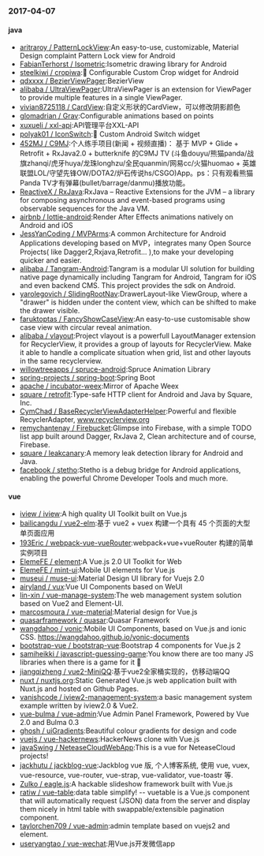 ### 2017-04-07

#### java
* [aritraroy / PatternLockView](https://github.com/aritraroy/PatternLockView):An easy-to-use, customizable, Material Design complaint Pattern Lock view for Android
* [FabianTerhorst / Isometric](https://github.com/FabianTerhorst/Isometric):Isometric drawing library for Android
* [steelkiwi / cropiwa](https://github.com/steelkiwi/cropiwa):📐 Configurable Custom Crop widget for Android
* [qdxxxx / BezierViewPager](https://github.com/qdxxxx/BezierViewPager):BezierView
* [alibaba / UltraViewPager](https://github.com/alibaba/UltraViewPager):UltraViewPager is an extension for ViewPager to provide multiple features in a single ViewPager.
* [vivian8725118 / CardView](https://github.com/vivian8725118/CardView):自定义形状的CardView，可以修改阴影颜色
* [glomadrian / Grav](https://github.com/glomadrian/Grav):Configurable animations based on points
* [xuxueli / xxl-api](https://github.com/xuxueli/xxl-api):API管理平台XXL-API
* [polyak01 / IconSwitch](https://github.com/polyak01/IconSwitch):🍭 Custom Android Switch widget
* [452MJ / C9MJ](https://github.com/452MJ/C9MJ):个人练手项目(新闻 + 视频直播)： 基于 MVP + Glide + Retrofit + RxJava2.0 + butterknife 的C9MJ TV (斗鱼douyu/熊猫panda/战旗zhanqi/虎牙huya/龙珠longhzu/全民quanmin/网易cc/火猫huomao + 英雄联盟LOL/守望先锋OW/DOTA2/炉石传说hs/CSGO)App。ps：只有观看熊猫Panda TV才有弹幕(bullet/barrage/danmu)播放功能。
* [ReactiveX / RxJava](https://github.com/ReactiveX/RxJava):RxJava – Reactive Extensions for the JVM – a library for composing asynchronous and event-based programs using observable sequences for the Java VM.
* [airbnb / lottie-android](https://github.com/airbnb/lottie-android):Render After Effects animations natively on Android and iOS
* [JessYanCoding / MVPArms](https://github.com/JessYanCoding/MVPArms):A common Architecture for Android Applications developing based on MVP，integrates many Open Source Projects( like Dagger2,Rxjava,Retrofit... ),to make your developing quicker and easier.
* [alibaba / Tangram-Android](https://github.com/alibaba/Tangram-Android):Tangram is a modular UI solution for building native page dynamically including Tangram for Android, Tangram for iOS and even backend CMS. This project provides the sdk on Android.
* [yarolegovich / SlidingRootNav](https://github.com/yarolegovich/SlidingRootNav):DrawerLayout-like ViewGroup, where a "drawer" is hidden under the content view, which can be shifted to make the drawer visible.
* [faruktoptas / FancyShowCaseView](https://github.com/faruktoptas/FancyShowCaseView):An easy-to-use customisable show case view with circular reveal animation.
* [alibaba / vlayout](https://github.com/alibaba/vlayout):Project vlayout is a powerfull LayoutManager extension for RecyclerView, it provides a group of layouts for RecyclerView. Make it able to handle a complicate situation when grid, list and other layouts in the same recyclerview.
* [willowtreeapps / spruce-android](https://github.com/willowtreeapps/spruce-android):Spruce Animation Library
* [spring-projects / spring-boot](https://github.com/spring-projects/spring-boot):Spring Boot
* [apache / incubator-weex](https://github.com/apache/incubator-weex):Mirror of Apache Weex
* [square / retrofit](https://github.com/square/retrofit):Type-safe HTTP client for Android and Java by Square, Inc.
* [CymChad / BaseRecyclerViewAdapterHelper](https://github.com/CymChad/BaseRecyclerViewAdapterHelper):Powerful and flexible RecyclerAdapter, www.recyclerview.org
* [remychantenay / Firebucket](https://github.com/remychantenay/Firebucket):Glimpse into Firebase, with a simple TODO list app built around Dagger, RxJava 2, Clean architecture and of course, Firebase.
* [square / leakcanary](https://github.com/square/leakcanary):A memory leak detection library for Android and Java.
* [facebook / stetho](https://github.com/facebook/stetho):Stetho is a debug bridge for Android applications, enabling the powerful Chrome Developer Tools and much more.

#### vue
* [iview / iview](https://github.com/iview/iview):A high quality UI Toolkit built on Vue.js
* [bailicangdu / vue2-elm](https://github.com/bailicangdu/vue2-elm):基于 vue2 + vuex 构建一个具有 45 个页面的大型单页面应用
* [193Eric / webpack-vue-vueRouter](https://github.com/193Eric/webpack-vue-vueRouter):webpack+vue+vueRouter 构建的简单实例项目
* [ElemeFE / element](https://github.com/ElemeFE/element):A Vue.js 2.0 UI Toolkit for Web
* [ElemeFE / mint-ui](https://github.com/ElemeFE/mint-ui):Mobile UI elements for Vue.js
* [museui / muse-ui](https://github.com/museui/muse-ui):Material Design UI library for Vuejs 2.0
* [airyland / vux](https://github.com/airyland/vux):Vue UI Components based on WeUI
* [lin-xin / vue-manage-system](https://github.com/lin-xin/vue-manage-system):The web management system solution based on Vue2 and Element-UI.
* [marcosmoura / vue-material](https://github.com/marcosmoura/vue-material):Material design for Vue.js
* [quasarframework / quasar](https://github.com/quasarframework/quasar):Quasar Framework
* [wangdahoo / vonic](https://github.com/wangdahoo/vonic):Mobile UI Components, based on Vue.js and ionic CSS. https://wangdahoo.github.io/vonic-documents
* [bootstrap-vue / bootstrap-vue](https://github.com/bootstrap-vue/bootstrap-vue):Bootstrap 4 components for Vue.js 2
* [samiheikki / javascript-guessing-game](https://github.com/samiheikki/javascript-guessing-game):You know there are too many JS libraries when there is a game for it 🎯
* [jiangqizheng / vue2-MiniQQ](https://github.com/jiangqizheng/vue2-MiniQQ):基于vue2全家桶实现的，仿移动端QQ
* [nuxt / nuxtjs.org](https://github.com/nuxt/nuxtjs.org):Static Generated Vue.js web application built with Nuxt.js and hosted on Github Pages.
* [vanishcode / iview2-management-system](https://github.com/vanishcode/iview2-management-system):a basic management system example written by iview2.0 & Vue2.
* [vue-bulma / vue-admin](https://github.com/vue-bulma/vue-admin):Vue Admin Panel Framework, Powered by Vue 2.0 and Bulma 0.3
* [ghosh / uiGradients](https://github.com/ghosh/uiGradients):Beautiful colour gradients for design and code
* [vuejs / vue-hackernews](https://github.com/vuejs/vue-hackernews):HackerNews clone with Vue.js
* [javaSwing / NeteaseCloudWebApp](https://github.com/javaSwing/NeteaseCloudWebApp):This is a vue for NeteaseCloud projects!
* [jackhutu / jackblog-vue](https://github.com/jackhutu/jackblog-vue):Jackblog vue 版, 个人博客系统, 使用 vue, vuex, vue-resource, vue-router, vue-strap, vue-validator, vue-toastr 等.
* [Zulko / eagle.js](https://github.com/Zulko/eagle.js):A hackable slideshow framework built with Vue.js
* [ratiw / vue-table](https://github.com/ratiw/vue-table):data table simplify! -- vuetable is a Vue.js component that will automatically request (JSON) data from the server and display them nicely in html table with swappable/extensible pagination component.
* [taylorchen709 / vue-admin](https://github.com/taylorchen709/vue-admin):admin template based on vuejs2 and element.
* [useryangtao / vue-wechat](https://github.com/useryangtao/vue-wechat):用Vue.js开发微信app
